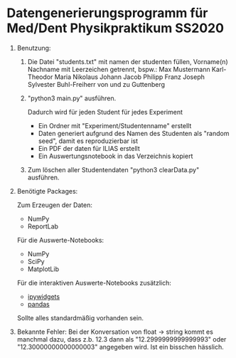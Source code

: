 Datengenerierungsprogramm für Med/Dent Physikpraktikum SS2020
=============================================================

1. Benutzung:

    1.  Die Datei "students.txt" mit namen der studenten füllen, Vorname(n) Nachname mit Leerzeichen getrennt, bspw.:
    Max Mustermann
    Karl-Theodor Maria Nikolaus Johann Jacob Philipp Franz Joseph Sylvester Buhl-Freiherr von und zu Guttenberg

    2. "python3 main.py" ausführen.

        Dadurch wird für jeden Student für jedes Experiment
        * Ein Ordner mit "Experiment/Studentenname" erstellt
        * Daten generiert aufgrund des Namen des Studenten als "random seed", damit es reproduzierbar ist
        * Ein PDF der daten für ILIAS erstellt
        * Ein Auswertungsnotebook in das Verzeichnis kopiert

    3. Zum löschen aller Studentendaten "python3 clearData.py" ausführen.


2. Benötigte Packages:

   Zum Erzeugen der Daten:
   - NumPy
   - ReportLab

   Für die Auswerte-Notebooks:
   - NumPy
   - SciPy
   - MatplotLib

   Für die interaktiven Auswerte-Notebooks zusätzlich:
   - [ipywidgets](https://ipywidgets.readthedocs.io/en/stable/)
   - [pandas](https://pandas.pydata.org/)

   Sollte alles standardmäßig vorhanden sein.

3. Bekannte Fehler: Bei der Konversation von float -> string kommt es manchmal dazu, dass z.b. 12.3 dann als "12.2999999999999993" oder "12.30000000000000003" angegeben wird. Ist ein bisschen hässlich.

